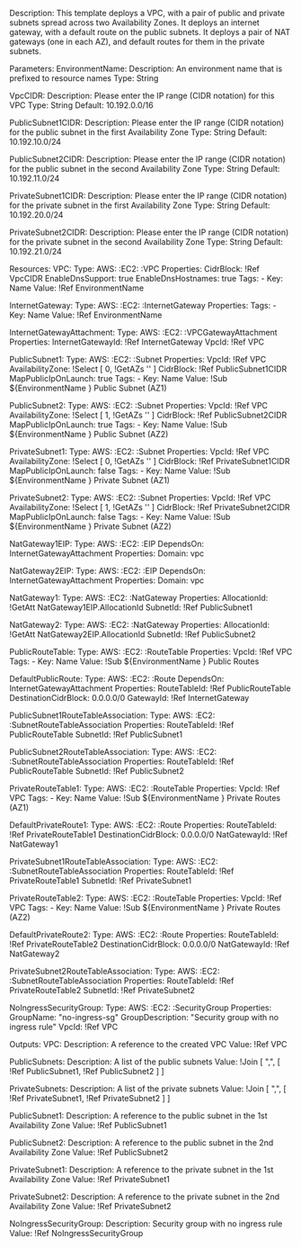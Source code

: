 
Description:  This template deploys a VPC, with a pair of public and private subnets spread
  across two Availability Zones. It deploys an internet gateway, with a default
  route on the public subnets. It deploys a pair of NAT gateways (one in each AZ),
  and default routes for them in the private subnets.

Parameters:
  EnvironmentName:
    Description: An environment name that is prefixed to resource names
    Type: String

  VpcCIDR:
    Description: Please enter the IP range (CIDR notation) for this VPC
    Type: String
    Default: 10.192.0.0/16

  PublicSubnet1CIDR:
    Description: Please enter the IP range (CIDR notation) for the public subnet in the first Availability Zone
    Type: String
    Default: 10.192.10.0/24

  PublicSubnet2CIDR:
    Description: Please enter the IP range (CIDR notation) for the public subnet in the second Availability Zone
    Type: String
    Default: 10.192.11.0/24

  PrivateSubnet1CIDR:
    Description: Please enter the IP range (CIDR notation) for the private subnet in the first Availability Zone
    Type: String
    Default: 10.192.20.0/24

  PrivateSubnet2CIDR:
    Description: Please enter the IP range (CIDR notation) for the private subnet in the second Availability Zone
    Type: String
    Default: 10.192.21.0/24

Resources:
  VPC:
    Type: AWS: :EC2: :VPC
    Properties:
      CidrBlock: !Ref VpcCIDR
      EnableDnsSupport: true
      EnableDnsHostnames: true
      Tags:
        - Key: Name
          Value: !Ref EnvironmentName

  InternetGateway:
    Type: AWS: :EC2: :InternetGateway
    Properties:
      Tags:
        - Key: Name
          Value: !Ref EnvironmentName

  InternetGatewayAttachment:
    Type: AWS: :EC2: :VPCGatewayAttachment
    Properties:
      InternetGatewayId: !Ref InternetGateway
      VpcId: !Ref VPC

  PublicSubnet1:
    Type: AWS: :EC2: :Subnet
    Properties:
      VpcId: !Ref VPC
      AvailabilityZone: !Select [
    0, !GetAZs ''
]
      CidrBlock: !Ref PublicSubnet1CIDR
      MapPublicIpOnLaunch: true
      Tags:
        - Key: Name
          Value: !Sub ${EnvironmentName
} Public Subnet (AZ1)

  PublicSubnet2:
    Type: AWS: :EC2: :Subnet
    Properties:
      VpcId: !Ref VPC
      AvailabilityZone: !Select [
    1, !GetAZs  ''
]
      CidrBlock: !Ref PublicSubnet2CIDR
      MapPublicIpOnLaunch: true
      Tags:
        - Key: Name
          Value: !Sub ${EnvironmentName
} Public Subnet (AZ2)

  PrivateSubnet1:
    Type: AWS: :EC2: :Subnet
    Properties:
      VpcId: !Ref VPC
      AvailabilityZone: !Select [
    0, !GetAZs  ''
]
      CidrBlock: !Ref PrivateSubnet1CIDR
      MapPublicIpOnLaunch: false
      Tags:
        - Key: Name
          Value: !Sub ${EnvironmentName
} Private Subnet (AZ1)

  PrivateSubnet2:
    Type: AWS: :EC2: :Subnet
    Properties:
      VpcId: !Ref VPC
      AvailabilityZone: !Select [
    1, !GetAZs  ''
]
      CidrBlock: !Ref PrivateSubnet2CIDR
      MapPublicIpOnLaunch: false
      Tags:
        - Key: Name
          Value: !Sub ${EnvironmentName
} Private Subnet (AZ2)

  NatGateway1EIP:
    Type: AWS: :EC2: :EIP
    DependsOn: InternetGatewayAttachment
    Properties:
      Domain: vpc

  NatGateway2EIP:
    Type: AWS: :EC2: :EIP
    DependsOn: InternetGatewayAttachment
    Properties:
      Domain: vpc

  NatGateway1:
    Type: AWS: :EC2: :NatGateway
    Properties:
      AllocationId: !GetAtt NatGateway1EIP.AllocationId
      SubnetId: !Ref PublicSubnet1

  NatGateway2:
    Type: AWS: :EC2: :NatGateway
    Properties:
      AllocationId: !GetAtt NatGateway2EIP.AllocationId
      SubnetId: !Ref PublicSubnet2

  PublicRouteTable:
    Type: AWS: :EC2: :RouteTable
    Properties:
      VpcId: !Ref VPC
      Tags:
        - Key: Name
          Value: !Sub ${EnvironmentName
} Public Routes

  DefaultPublicRoute:
    Type: AWS: :EC2: :Route
    DependsOn: InternetGatewayAttachment
    Properties:
      RouteTableId: !Ref PublicRouteTable
      DestinationCidrBlock: 0.0.0.0/0
      GatewayId: !Ref InternetGateway

  PublicSubnet1RouteTableAssociation:
    Type: AWS: :EC2: :SubnetRouteTableAssociation
    Properties:
      RouteTableId: !Ref PublicRouteTable
      SubnetId: !Ref PublicSubnet1

  PublicSubnet2RouteTableAssociation:
    Type: AWS: :EC2: :SubnetRouteTableAssociation
    Properties:
      RouteTableId: !Ref PublicRouteTable
      SubnetId: !Ref PublicSubnet2


  PrivateRouteTable1:
    Type: AWS: :EC2: :RouteTable
    Properties:
      VpcId: !Ref VPC
      Tags:
        - Key: Name
          Value: !Sub ${EnvironmentName
} Private Routes (AZ1)

  DefaultPrivateRoute1:
    Type: AWS: :EC2: :Route
    Properties:
      RouteTableId: !Ref PrivateRouteTable1
      DestinationCidrBlock: 0.0.0.0/0
      NatGatewayId: !Ref NatGateway1

  PrivateSubnet1RouteTableAssociation:
    Type: AWS: :EC2: :SubnetRouteTableAssociation
    Properties:
      RouteTableId: !Ref PrivateRouteTable1
      SubnetId: !Ref PrivateSubnet1

  PrivateRouteTable2:
    Type: AWS: :EC2: :RouteTable
    Properties:
      VpcId: !Ref VPC
      Tags:
        - Key: Name
          Value: !Sub ${EnvironmentName
} Private Routes (AZ2)

  DefaultPrivateRoute2:
    Type: AWS: :EC2: :Route
    Properties:
      RouteTableId: !Ref PrivateRouteTable2
      DestinationCidrBlock: 0.0.0.0/0
      NatGatewayId: !Ref NatGateway2

  PrivateSubnet2RouteTableAssociation:
    Type: AWS: :EC2: :SubnetRouteTableAssociation
    Properties:
      RouteTableId: !Ref PrivateRouteTable2
      SubnetId: !Ref PrivateSubnet2

  NoIngressSecurityGroup:
    Type: AWS: :EC2: :SecurityGroup
    Properties:
      GroupName: "no-ingress-sg"
      GroupDescription: "Security group with no ingress rule"
      VpcId: !Ref VPC

Outputs:
  VPC:
    Description: A reference to the created VPC
    Value: !Ref VPC

  PublicSubnets:
    Description: A list of the public subnets
    Value: !Join [
    ",",
    [ !Ref PublicSubnet1, !Ref PublicSubnet2
    ]
]

  PrivateSubnets:
    Description: A list of the private subnets
    Value: !Join [
    ",",
    [ !Ref PrivateSubnet1, !Ref PrivateSubnet2
    ]
]

  PublicSubnet1:
    Description: A reference to the public subnet in the 1st Availability Zone
    Value: !Ref PublicSubnet1

  PublicSubnet2:
    Description: A reference to the public subnet in the 2nd Availability Zone
    Value: !Ref PublicSubnet2

  PrivateSubnet1:
    Description: A reference to the private subnet in the 1st Availability Zone
    Value: !Ref PrivateSubnet1

  PrivateSubnet2:
    Description: A reference to the private subnet in the 2nd Availability Zone
    Value: !Ref PrivateSubnet2

  NoIngressSecurityGroup:
    Description: Security group with no ingress rule
    Value: !Ref NoIngressSecurityGroup